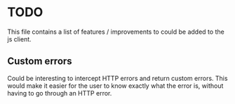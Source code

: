 # TODO

This file contains a list of features / improvements to could be added to the js client.

## Custom errors

Could be interesting to intercept HTTP errors and return custom errors.
This would make it easier for the user to know exactly what the error is, without having to go through an HTTP error.
